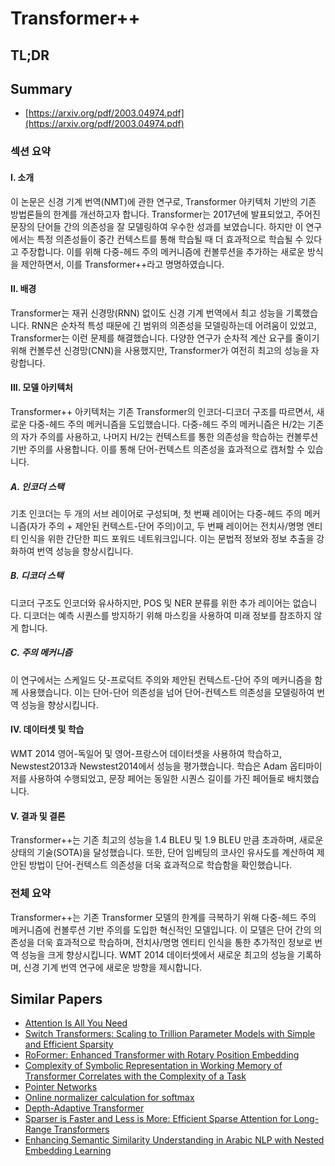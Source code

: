 # Transformer++
## TL;DR
## Summary
- [https://arxiv.org/pdf/2003.04974.pdf](https://arxiv.org/pdf/2003.04974.pdf)

### 섹션 요약

#### I. 소개
이 논문은 신경 기계 번역(NMT)에 관한 연구로, Transformer 아키텍처 기반의 기존 방법론들의 한계를 개선하고자 합니다. Transformer는 2017년에 발표되었고, 주어진 문장의 단어들 간의 의존성을 잘 모델링하여 우수한 성과를 보였습니다. 하지만 이 연구에서는 특정 의존성들이 중간 컨텍스트를 통해 학습될 때 더 효과적으로 학습될 수 있다고 주장합니다. 이를 위해 다중-헤드 주의 메커니즘에 컨볼루션을 추가하는 새로운 방식을 제안하면서, 이를 Transformer++라고 명명하였습니다.

#### II. 배경
Transformer는 재귀 신경망(RNN) 없이도 신경 기계 번역에서 최고 성능을 기록했습니다. RNN은 순차적 특성 때문에 긴 범위의 의존성을 모델링하는데 어려움이 있었고, Transformer는 이런 문제를 해결했습니다. 다양한 연구가 순차적 계산 요구를 줄이기 위해 컨볼루션 신경망(CNN)을 사용했지만, Transformer가 여전히 최고의 성능을 자랑합니다.

#### III. 모델 아키텍처
Transformer++ 아키텍처는 기존 Transformer의 인코더-디코더 구조를 따르면서, 새로운 다중-헤드 주의 메커니즘을 도입했습니다. 다중-헤드 주의 메커니즘은 H/2는 기존의 자가 주의를 사용하고, 나머지 H/2는 컨텍스트를 통한 의존성을 학습하는 컨볼루션 기반 주의를 사용합니다. 이를 통해 단어-컨텍스트 의존성을 효과적으로 캡처할 수 있습니다.

##### A. 인코더 스택
기초 인코더는 두 개의 서브 레이어로 구성되며, 첫 번째 레이어는 다중-헤드 주의 메커니즘(자가 주의 + 제안된 컨텍스트-단어 주의)이고, 두 번째 레이어는 전치사/명명 엔티티 인식을 위한 간단한 피드 포워드 네트워크입니다. 이는 문법적 정보와 정보 추출을 강화하여 번역 성능을 향상시킵니다.

##### B. 디코더 스택
디코더 구조도 인코더와 유사하지만, POS 및 NER 분류를 위한 추가 레이어는 없습니다. 디코더는 예측 시퀀스를 방지하기 위해 마스킹을 사용하여 미래 정보를 참조하지 않게 합니다.

##### C. 주의 메커니즘
이 연구에서는 스케일드 닷-프로덕트 주의와 제안된 컨텍스트-단어 주의 메커니즘을 함께 사용했습니다. 이는 단어-단어 의존성을 넘어 단어-컨텍스트 의존성을 모델링하여 번역 성능을 향상시킵니다.

#### IV. 데이터셋 및 학습
WMT 2014 영어-독일어 및 영어-프랑스어 데이터셋을 사용하여 학습하고, Newstest2013과 Newstest2014에서 성능을 평가했습니다. 학습은 Adam 옵티마이저를 사용하여 수행되었고, 문장 페어는 동일한 시퀀스 길이를 가진 페어들로 배치했습니다.

#### V. 결과 및 결론
Transformer++는 기존 최고의 성능을 1.4 BLEU 및 1.9 BLEU 만큼 초과하며, 새로운 상태의 기술(SOTA)을 달성했습니다. 또한, 단어 임베딩의 코사인 유사도를 계산하여 제안된 방법이 단어-컨텍스트 의존성을 더욱 효과적으로 학습함을 확인했습니다.

### 전체 요약
Transformer++는 기존 Transformer 모델의 한계를 극복하기 위해 다중-헤드 주의 메커니즘에 컨볼루션 기반 주의를 도입한 혁신적인 모델입니다. 이 모델은 단어 간의 의존성을 더욱 효과적으로 학습하며, 전치사/명명 엔티티 인식을 통한 추가적인 정보로 번역 성능을 크게 향상시킵니다. WMT 2014 데이터셋에서 새로운 최고의 성능을 기록하며, 신경 기계 번역 연구에 새로운 방향을 제시합니다.

## Similar Papers
- [Attention Is All You Need](1706.03762.md)
- [Switch Transformers: Scaling to Trillion Parameter Models with Simple and Efficient Sparsity](2101.03961.md)
- [RoFormer: Enhanced Transformer with Rotary Position Embedding](2104.09864.md)
- [Complexity of Symbolic Representation in Working Memory of Transformer Correlates with the Complexity of a Task](2406.14213.md)
- [Pointer Networks](1506.03134.md)
- [Online normalizer calculation for softmax](1805.02867.md)
- [Depth-Adaptive Transformer](1910.10073.md)
- [Sparser is Faster and Less is More: Efficient Sparse Attention for Long-Range Transformers](2406.16747.md)
- [Enhancing Semantic Similarity Understanding in Arabic NLP with Nested Embedding Learning](2407.21139.md)
